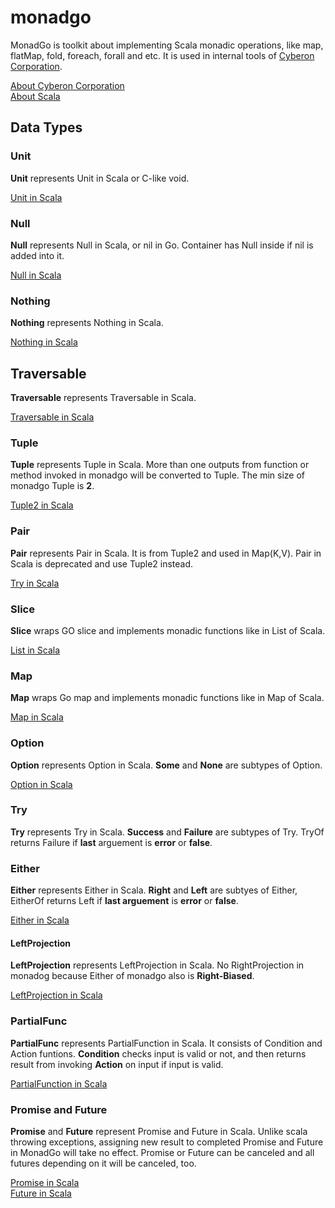 # monadgo

MonadGo is toolkit about implementing Scala monadic operations, like map, flatMap, fold, foreach, forall and etc. It is used in internal tools of [Cyberon Corporation](https://www.cyberon.com.tw/projects/cyberon_web/english/index.html.php).

[About Cyberon Corporation](https://www.cyberon.com.tw/projects/cyberon_web/english/index.html.php)  
[About Scala](https://www.scala-lang.org/)

## Data Types

### Unit

**Unit** represents Unit in Scala or C-like void.

[Unit in Scala](https://www.scala-lang.org/api/current/scala/Unit.html)

### Null

**Null** represents Null in Scala, or nil in Go. Container has Null inside if nil is added into it.

[Null in Scala](https://www.scala-lang.org/api/current/scala/Null.html)

### Nothing

**Nothing** represents Nothing in Scala.

[Nothing in Scala](https://www.scala-lang.org/api/current/scala/Nothing.html)

## Traversable

**Traversable** represents Traversable in Scala.

[Traversable in Scala](https://www.scala-lang.org/api/current/scala/collection/Traversable.html)

### Tuple

**Tuple** represents Tuple in Scala. More than one outputs from function or method invoked in monadgo will be converted to Tuple. The min size of monadgo Tuple is **2**.

[Tuple2 in Scala](https://www.scala-lang.org/api/current/scala/Tuple2.html)

### Pair

**Pair** represents Pair in Scala. It is from Tuple2 and used in Map(K,V). Pair in Scala is deprecated and use Tuple2 instead.

[Try in Scala](https://www.scala-lang.org/api/current/scala/util/Try.html)

### Slice

**Slice** wraps GO slice and implements monadic functions like in List of Scala.

[List in Scala](https://www.scala-lang.org/api/current/scala/collection/immutable/List.html)

### Map

**Map** wraps Go map and implements monadic functions like in Map of Scala.

[Map in Scala](https://www.scala-lang.org/api/current/scala/collection/Map.html)

### Option

**Option** represents Option in Scala. **Some** and **None** are subtypes of Option.

[Option in Scala](https://www.scala-lang.org/api/current/scala/Option.html)

### Try

**Try** represents Try in Scala. **Success** and **Failure** are subtypes of Try. TryOf returns Failure if **last** arguement is **error** or **false**.

### Either

**Either** represents Either in Scala. **Right** and **Left** are subtyes of Either, EitherOf returns Left if **last arguement** is **error** or **false**.

[Either in Scala](https://www.scala-lang.org/api/current/scala/util/Either.html)

#### LeftProjection

**LeftProjection** represents LeftProjection in Scala. No RightProjection in monadog because Either of monadgo also is **Right-Biased**.

[LeftProjection in Scala](https://www.scala-lang.org/api/current/scala/util/Either$$LeftProjection.html)

### PartialFunc

**PartialFunc** represents PartialFunction in Scala. It consists of Condition and Action funtions. **Condition** checks input is valid or not, and then returns result from invoking **Action** on input if input is valid.

[PartialFunction in Scala](https://www.scala-lang.org/api/current/scala/PartialFunction.html)

### Promise and Future

**Promise** and **Future** represent Promise and Future in Scala. Unlike scala throwing exceptions, assigning new result to completed Promise and Future in MonadGo will take no effect. Promise or Future can be canceled and all futures depending on it will be canceled, too.

[Promise in Scala](https://www.scala-lang.org/api/current/scala/concurrent/Promise.html)  
[Future in Scala](https://www.scala-lang.org/api/current/scala/concurrent/Future.html)

